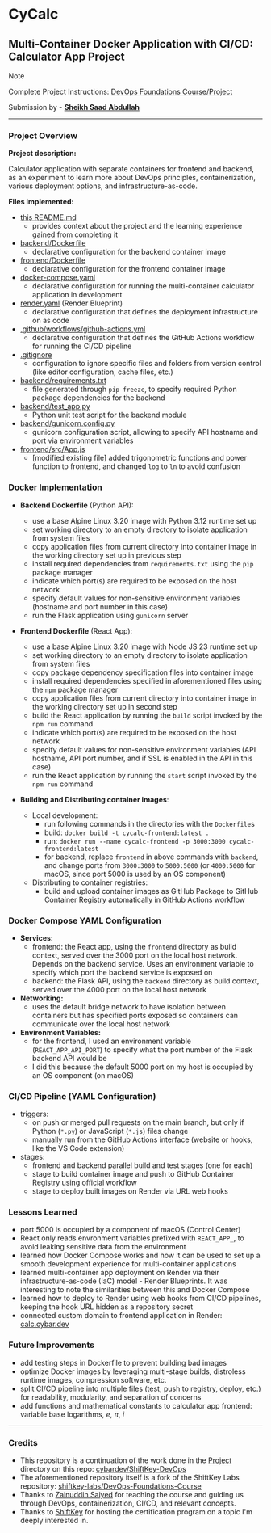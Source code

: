 # CyCalc

## Multi-Container Docker Application with CI/CD: Calculator App Project

> [!NOTE]
> Complete Project Instructions: [DevOps Foundations Course/Project](https://github.com/shiftkey-labs/DevOps-Foundations-Course/tree/master/Project)

Submission by - [**Sheikh Saad Abdullah**](https://github.com/cybardev)

---

### Project Overview

**Project description:**

Calculator application with separate containers for frontend and backend, as an experiment to learn more about DevOps principles, containerization, various deployment options, and infrastructure-as-code.

**Files implemented:**

- [this README.md](./README.md)
  - provides context about the project and the learning experience gained from completing it
- [backend/Dockerfile](./backend/Dockerfile)
  - declarative configuration for the backend container image
- [frontend/Dockerfile](./frontend/Dockerfile)
  - declarative configuration for the frontend container image
- [docker-compose.yaml](./docker-compose.yaml)
  - declarative configuration for running the multi-container calculator application in development
- [render.yaml](./render.yaml) (Render Blueprint)
  - declarative configuration that defines the deployment infrastructure on as code
- [.github/workflows/github-actions.yml](./.github/workflows/github-actions.yml)
  - declarative configuration that defines the GitHub Actions workflow for running the CI/CD pipeline
- [.gitignore](./.gitignore)
  - configuration to ignore specific files and folders from version control (like editor configuration, cache files, etc.)
- [backend/requirements.txt](./backend/requirements.txt)
  - file generated through `pip freeze`, to specify required Python package dependencies for the backend
- [backend/test_app.py](./backend/test_app.py)
  - Python unit test script for the backend module
- [backend/gunicorn.config.py](./backend/gunicorn.conf.py)
  - gunicorn configuration script, allowing to specify API hostname and port via environment variables
- [frontend/src/App.js](./frontend/src/App.js)
  - [modified existing file] added trigonometric functions and power function to frontend, and changed `log` to `ln` to avoid confusion

### Docker Implementation

- **Backend Dockerfile** (Python API):
  - use a base Alpine Linux 3.20 image with Python 3.12 runtime set up
  - set working directory to an empty directory to isolate application from system files
  - copy application files from current directory into container image in the working directory set up in previous step
  - install required dependencies from `requirements.txt` using the `pip` package manager
  - indicate which port(s) are required to be exposed on the host network
  - specify default values for non-sensitive environment variables (hostname and port number in this case)
  - run the Flask application using `gunicorn` server

- **Frontend Dockerfile** (React App):
  - use a base Alpine Linux 3.20 image with Node JS 23 runtime set up
  - set working directory to an empty directory to isolate application from system files
  - copy package dependency specification files into container image
  - install required dependencies specified in aforementioned files using the `npm` package manager
  - copy application files from current directory into container image in the working directory set up in second step
  - build the React application by running the `build` script invoked by the `npm run` command
  - indicate which port(s) are required to be exposed on the host network
  - specify default values for non-sensitive environment variables (API hostname, API port number, and if SSL is enabled in the API in this case)
  - run the React application by running the `start` script invoked by the `npm run` command

- **Building and Distributing container images**:
  - Local development:
    - run following commands in the directories with the `Dockerfile`s
    - build: `docker build -t cycalc-frontend:latest .`
    - run: `docker run --name cycalc-frontend -p 3000:3000 cycalc-frontend:latest`
    - for backend, replace `frontend` in above commands with `backend`, and change ports from `3000:3000` to `5000:5000` (or `4000:5000` for macOS, since port 5000 is used by an OS component)
  - Distributing to container registries:
    - build and upload container images as GitHub Package to GitHub Container Registry automatically in GitHub Actions workflow

### Docker Compose YAML Configuration

- **Services:**
  - frontend: the React app, using the `frontend` directory as build context, served over the 3000 port on the local host network. Depends on the backend service. Uses an environment variable to specify which port the backend service is exposed on
  - backend: the Flask API, using the `backend` directory as build context, served over the 4000 port on the local host network
- **Networking:**
  - uses the default bridge network to have isolation between containers but has specified ports exposed so containers can communicate over the local host network
- **Environment Variables:**
  - for the frontend, I used an environment variable (`REACT_APP_API_PORT`) to specify what the port number of the Flask backend API would be
  - I did this because the default 5000 port on my host is occupied by an OS component (on macOS)

### CI/CD Pipeline (YAML Configuration)

- triggers:
  - on push or merged pull requests on the main branch, but only if Python (`*.py`) or JavaScript (`*.js`) files change
  - manually run from the GitHub Actions interface (website or hooks, like the VS Code extension)
- stages:
  - frontend and backend parallel build and test stages (one for each)
  - stage to build container image and push to GitHub Container Registry using official workflow
  - stage to deploy built images on Render via URL web hooks

### Lessons Learned

- port 5000 is occupied by a component of macOS (Control Center)
- React only reads envronment variables prefixed with `REACT_APP_`, to avoid leaking sensitive data from the environment
- learned how Docker Compose works and how it can be used to set up a smooth development experience for multi-container applications
- learned multi-container app deployment on Render via their infrastructure-as-code (IaC) model - Render Blueprints. It was interesting to note the similarities between this and Docker Compose
- learned how to deploy to Render using web hooks from CI/CD pipelines, keeping the hook URL hidden as a repository secret
- connected custom domain to frontend application in Render: [calc.cybar.dev](https://calc.cybar.dev)

### Future Improvements

- add testing steps in Dockerfile to prevent building bad images
- optimize Docker images by leveraging multi-stage builds, distroless runtime images, compression software, etc.
- split CI/CD pipeline into multiple files (test, push to registry, deploy, etc.) for readability, modularity, and separation of concerns
- add functions and mathematical constants to calculator app frontend: variable base logarithms, _e_, _π_, _i_

---

### Credits

- This repository is a continuation of the work done in the [Project](https://github.com/cybardev/ShiftKey-DevOps/tree/master/Project) directory on this repo: [cybardev/ShiftKey-DevOps](https://github.com/cybardev/ShiftKey-DevOps)
- The aforementioned repository itself is a fork of the ShiftKey Labs repository: [shiftkey-labs/DevOps-Foundations-Course](https://github.com/shiftkey-labs/DevOps-Foundations-Course)
- Thanks to [Zainuddin Saiyed](https://github.com/Zain-Saiyed) for teaching the course and guiding us through DevOps, containerization, CI/CD, and relevant concepts.
- Thanks to [ShiftKey](https://shiftkeylabs.ca/) for hosting the certification program on a topic I'm deeply interested in.

